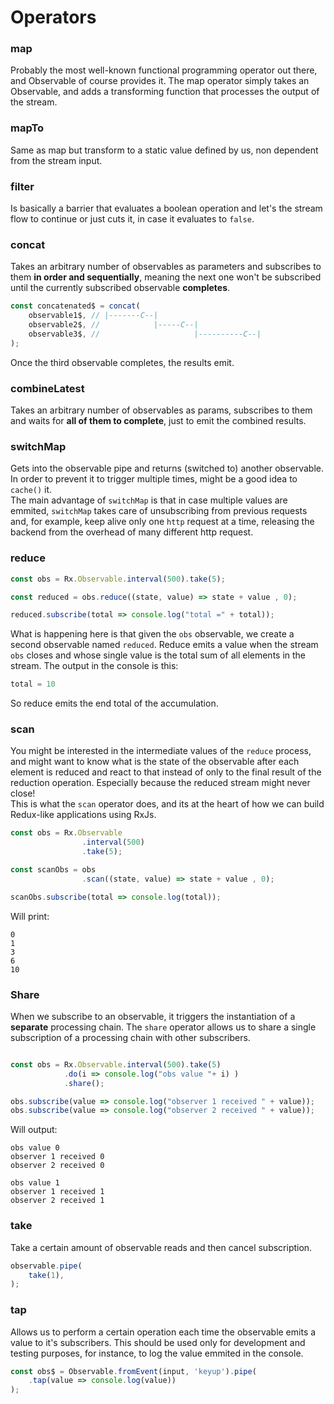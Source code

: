# Operators


### map
Probably the most well-known functional programming operator out there, and Observable of course provides it. The map operator simply takes an Observable, and adds a transforming function that processes the output of the stream.

### mapTo
Same as map but transform to a static value defined by us, non dependent from the stream input.

### filter
Is basically a barrier that evaluates a boolean operation and let's the stream flow to continue or just cuts it, in case it evaluates to `false`.

### concat
Takes an arbitrary number of observables as parameters and subscribes to them
**in order and sequentially**, meaning the next one won't be subscribed until the 
currently subscribed observable **completes**.
```js
const concatenated$ = concat(
    observable1$, // |-------C--|
    observable2$, //            |-----C--|
    observable3$, //                     |----------C--|
);
```
Once the third observable completes, the results emit.

### combineLatest
Takes an arbitrary number of observables as params, subscribes to them and waits
for **all of them to complete**, just to emit the combined results.

### switchMap
Gets into the observable pipe and returns (switched to) another observable. In order to prevent it to trigger multiple times, might be a good idea to `cache()` it.  
The main advantage of `switchMap` is that in case multiple values are emmited, `switchMap` takes care of unsubscribing from previous requests and, for example, keep alive only one `http` request at a time, releasing the backend from the overhead of many different http request.

### reduce
```javascript
const obs = Rx.Observable.interval(500).take(5);

const reduced = obs.reduce((state, value) => state + value , 0);

reduced.subscribe(total => console.log("total =" + total));
```
What is happening here is that given the `obs` observable, we create a second observable named `reduced`. Reduce emits a value when the stream `obs` closes and whose single value is the total sum of all elements in the stream. The output in the console is this:
```javascript
total = 10
```
So reduce emits the end total of the accumulation.

### scan
You might be interested in the intermediate values of the `reduce` process, and might want to know what is the state of the observable after each element is reduced and react to that instead of only to the final result of the reduction operation. Especially because the reduced stream might never close!  
This is what the `scan` operator does, and its at the heart of how we can build Redux-like applications using RxJs.
```javascript
const obs = Rx.Observable
				.interval(500)
				.take(5);

const scanObs = obs
				.scan((state, value) => state + value , 0);

scanObs.subscribe(total => console.log(total));
```
Will print:
```
0
1
3
6
10
```

### Share
When we subscribe to an observable, it triggers the instantiation of a **separate** processing chain. The `share` operator allows us to share a single subscription of a processing chain with other subscribers.
```javascript

const obs = Rx.Observable.interval(500).take(5)
            .do(i => console.log("obs value "+ i) )
            .share();

obs.subscribe(value => console.log("observer 1 received " + value));
obs.subscribe(value => console.log("observer 2 received " + value));
```
Will output:
```
obs value 0
observer 1 received 0
observer 2 received 0

obs value 1
observer 1 received 1
observer 2 received 1
```

### take
Take a certain amount of observable reads and then cancel subscription.
```javascript
observable.pipe(
	take(1),
);
```

### tap
Allows us to perform a certain operation each time the observable emits a value to it's subscribers. This should be used only for development and testing purposes, for instance, to log the value emmited in the console.

```javascript
const obs$ = Observable.fromEvent(input, 'keyup').pipe(
	.tap(value => console.log(value))
);
```

